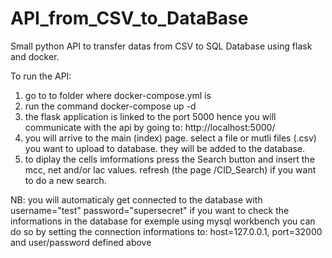# API_from_CSV_to_DataBase
Small python API to transfer datas from CSV to SQL Database using flask and docker.

To run the API:
 1. go to to folder where docker-compose.yml is
 2. run the command docker-compose up -d
 3. the flask application is linked to the port 5000 hence you will communicate with the api by going to: http://localhost:5000/
 4. you will arrive to the main (index) page. select a file or mutli files (.csv) you want to upload to database. they will be added to the database.
 5. to diplay the cells imformations press the Search button and insert the mcc, net and/or lac values. refresh (the page /CID_Search) if you want to do a new search.
 
NB: you will automaticaly get connected to the database with username="test" password="supersecret"
if you want to check the informations in the database for exemple using mysql workbench you can do so by setting the connection informations to: host=127.0.0.1, port=32000 and user/password defined above

